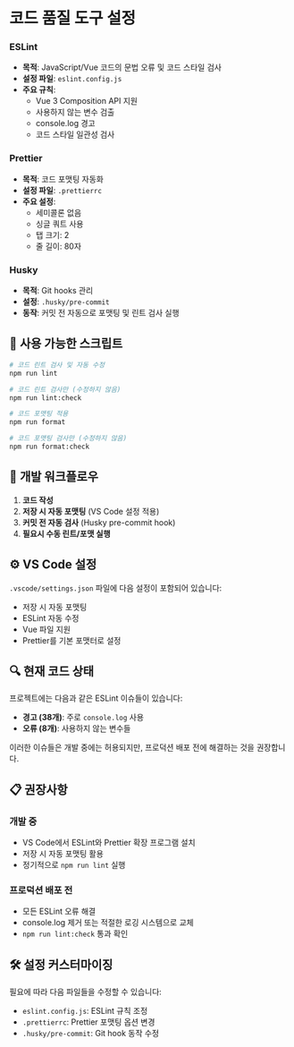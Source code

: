 # 코드 품질 도구 설정

### ESLint

- **목적**: JavaScript/Vue 코드의 문법 오류 및 코드 스타일 검사
- **설정 파일**: `eslint.config.js`
- **주요 규칙**:
  - Vue 3 Composition API 지원
  - 사용하지 않는 변수 검출
  - console.log 경고
  - 코드 스타일 일관성 검사

### Prettier

- **목적**: 코드 포맷팅 자동화
- **설정 파일**: `.prettierrc`
- **주요 설정**:
  - 세미콜론 없음
  - 싱글 쿼트 사용
  - 탭 크기: 2
  - 줄 길이: 80자

### Husky

- **목적**: Git hooks 관리
- **설정**: `.husky/pre-commit`
- **동작**: 커밋 전 자동으로 포맷팅 및 린트 검사 실행

## 📝 사용 가능한 스크립트

```bash
# 코드 린트 검사 및 자동 수정
npm run lint

# 코드 린트 검사만 (수정하지 않음)
npm run lint:check

# 코드 포맷팅 적용
npm run format

# 코드 포맷팅 검사만 (수정하지 않음)
npm run format:check
```

## 🚀 개발 워크플로우

1. **코드 작성**
2. **저장 시 자동 포맷팅** (VS Code 설정 적용)
3. **커밋 전 자동 검사** (Husky pre-commit hook)
4. **필요시 수동 린트/포맷 실행**

## ⚙️ VS Code 설정

`.vscode/settings.json` 파일에 다음 설정이 포함되어 있습니다:

- 저장 시 자동 포맷팅
- ESLint 자동 수정
- Vue 파일 지원
- Prettier를 기본 포맷터로 설정

## 🔍 현재 코드 상태

프로젝트에는 다음과 같은 ESLint 이슈들이 있습니다:

- **경고 (38개)**: 주로 `console.log` 사용
- **오류 (8개)**: 사용하지 않는 변수들

이러한 이슈들은 개발 중에는 허용되지만, 프로덕션 배포 전에 해결하는 것을 권장합니다.

## 📋 권장사항

### 개발 중

- VS Code에서 ESLint와 Prettier 확장 프로그램 설치
- 저장 시 자동 포맷팅 활용
- 정기적으로 `npm run lint` 실행

### 프로덕션 배포 전

- 모든 ESLint 오류 해결
- console.log 제거 또는 적절한 로깅 시스템으로 교체
- `npm run lint:check` 통과 확인

## 🛠️ 설정 커스터마이징

필요에 따라 다음 파일들을 수정할 수 있습니다:

- `eslint.config.js`: ESLint 규칙 조정
- `.prettierrc`: Prettier 포맷팅 옵션 변경
- `.husky/pre-commit`: Git hook 동작 수정